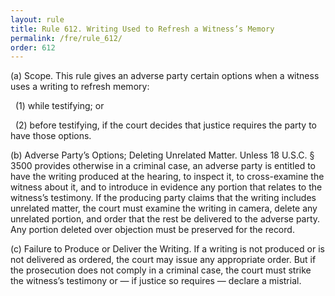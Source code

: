 ```yaml
---
layout: rule
title: Rule 612. Writing Used to Refresh a Witness’s Memory
permalink: /fre/rule_612/
order: 612
---
```


(a) Scope. This rule gives an adverse party certain options when a witness uses a writing to refresh memory:


&nbsp;&nbsp;(1) while testifying; or


&nbsp;&nbsp;(2) before testifying, if the court decides that justice requires the party to have those options.


(b) Adverse Party’s Options; Deleting Unrelated Matter. Unless 18 U.S.C. § 3500 provides otherwise in a criminal case, an adverse party is entitled to have the writing produced at the hearing, to inspect it, to cross-examine the witness about it, and to introduce in evidence any portion that relates to the witness’s testimony. If the producing party claims that the writing includes unrelated matter, the court must examine the writing in camera, delete any unrelated portion, and order that the rest be delivered to the adverse party. Any portion deleted over objection must be preserved for the record.


(c) Failure to Produce or Deliver the Writing. If a writing is not produced or is not delivered as ordered, the court may issue any appropriate order. But if the prosecution does not comply in a criminal case, the court must strike the witness’s testimony or — if justice so requires — declare a mistrial.

